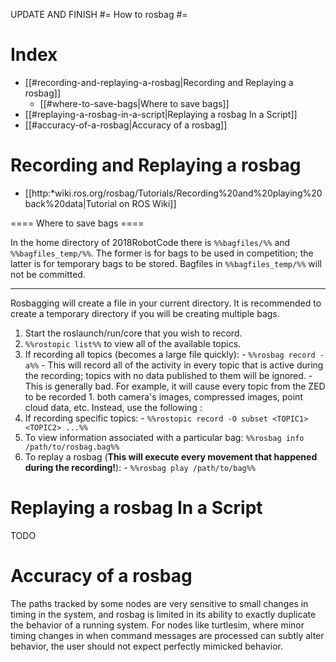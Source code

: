 UPDATE AND FINISH
#= How to rosbag #=

# Index #

  - [[#recording-and-replaying-a-rosbag|Recording and Replaying a rosbag]]
    - [[#where-to-save-bags|Where to save bags]]
  - [[#replaying-a-rosbag-in-a-script|Replaying a rosbag In a Script]]
  - [[#accuracy-of-a-rosbag|Accuracy of a rosbag]]

# Recording and Replaying a rosbag #

  - [[http:*wiki.ros.org/rosbag/Tutorials/Recording%20and%20playing%20back%20data|Tutorial on ROS Wiki]]

==== Where to save bags ====

In the home directory of 2018RobotCode there is `%%bagfiles/%%` and `%%bagfiles_temp/%%`. The former is for bags to be used in competition; the latter is for temporary bags to be stored. Bagfiles in `%%bagfiles_temp/%%` will not be committed.


----

Rosbagging will create a file in your current directory. It is recommended to create a temporary directory if you will be creating multiple bags.

  1. Start the roslaunch/run/core that you wish to record.
  1. `%%rostopic list%%` to view all of the available topics.
  1. If recording all topics (becomes a large file quickly):
    - `%%rosbag record -a%%`
    - This will record all of the activity in every topic that is active during the recording; topics with no data published to them will be ignored.
    - This is generally bad.  For example, it will cause every topic from the ZED to be recorded 1. both camera's images, compressed images, point cloud data, etc. Instead, use the following :
  1. If recording specific topics:
    - `%%rostopic record -O subset <TOPIC1> <TOPIC2> ...%%`
  1. To view information associated with a particular bag: `%%rosbag info /path/to/rosbag.bag%%`
  1. To replay a rosbag (**This will execute every movement that happened during the recording!**):
    - `%%rosbag play /path/to/bag%%`

# Replaying a rosbag In a Script #

TODO

# Accuracy of a rosbag #

The paths tracked by some nodes are very sensitive to small changes in timing in the system, and rosbag is limited in its ability to exactly duplicate the behavior of a running system. For nodes like turtlesim, where minor timing changes in when command messages are processed can subtly alter behavior, the user should not expect perfectly mimicked behavior.
